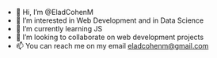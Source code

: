 - 👋 Hi, I’m @EladCohenM
- 👀 I’m interested in Web Development and in Data Science
- 🌱 I’m currently learning JS
- 💞️ I’m looking to collaborate on web development projects
- 📫 You can reach me on my email eladcohenm@gmail.com

<!---
EladCohenM/EladCohenM is a ✨ special ✨ repository because its `README.md` (this file) appears on your GitHub profile.
You can click the Preview link to take a look at your changes.
--->
